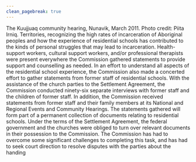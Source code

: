 ```yaml
---
clean_pagebreak: true
---
```


The Kuujjuaq community hearing, Nunavik, March 2011. Photo credit: Piita Irniq.
Territories, recognizing the high rates of incarceration of Aboriginal peoples and how the experience of residential schools has contributed to the kinds of personal struggles that may lead to incarceration. Health-support workers, cultural support workers, and/or professional therapists were present everywhere the Commission gathered statements to provide support and counselling as needed.
In an effort to understand all aspects of the residential school experience, the Commission also made a concerted effort to gather statements from former staff of residential schools. With the assistance of the church parties to the Settlement Agreement, the Commission conducted ninety-six separate interviews with former staff and the children of former staff. In addition, the Commission received statements from former staff and their family members at its National and Regional Events and Community Hearings. The statements gathered will form part of a permanent collection of documents relating to residential schools.
Under the terms of the Settlement Agreement, the federal government and the churches were obliged to turn over relevant documents in their possession to the Commission. The Commission has had to overcome some significant challenges to completing this task, and has had to seek court direction to resolve disputes with the parties about the handing

